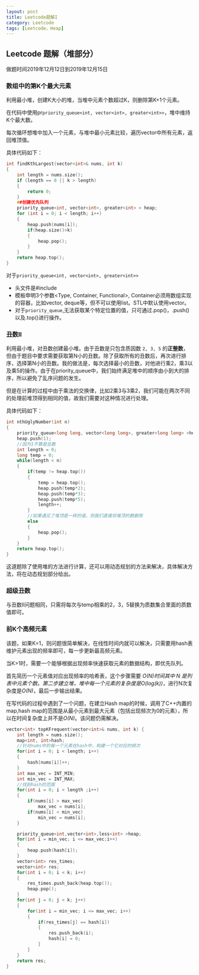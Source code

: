 ```yaml
---
layout: post
title: Leetcode题解I
category: Leetcode
tags: [Leetcode，Heap]
---
```


## Leetcode 题解（堆部分）

做题时间2019年12月12日到2019年12月15日

### 数组中的第K个最大元素

利用最小堆，创建K大小的堆，当堆中元素个数超过K，则删除第K+1个元素。

在代码中使用pr`priority_queue<int, vector<int>, greater<int>>`，堆中维持K个最大数。

每次循环想堆中加入一个元素，与堆中最小元素比较，遍历vector中所有元素，返回堆顶值。

具体代码如下：

```c++
int findKthLargest(vector<int>& nums, int k)
{
    int length = nums.size();
    if (length == 0 || k > length)
    {
        return 0;
    }
    ##创建优先队列
    priority_queue<int, vector<int>, greater<int> > heap;
    for (int i = 0; i < length; i++)
    {
        heap.push(nums[i]);
        if(heap.size()>k)
        {
            heap.pop();
        }
    }
    return heap.top();
}
```

对于`priority_queue<int, vector<int>, greater<int>>`

- 头文件是#include <queue>
- 模板申明3个参数<Type, Container, Functional>, Container必须用数组实现的容器，比如vector, deque等，但不可以使用list。STL中默认使用vector。
- 对于`priority_queue`,无法获取某个特定位置的值，只可通过.pop()，.push()以及.top()进行操作。

### 丑数II

利用最小堆，对丑数创建最小堆。由于丑数是只包含质因数 `2, 3, 5` 的**正整数**，但由于题目中要求需要获取第N小的丑数。除了获取所有的丑数后，再次进行排序，选择第N小的丑数。我的做法是，每次选择最小的丑数，对他进行乘2，乘3以及乘5的操作。由于在priority_queue中，我们始终满足堆中的顺序由小到大的排序，所以避免了乱序问题的发生。

但是在计算的过程中由于乘法的交换律，比如2乘3与3乘2，我们可能在两次不同的处理前堆顶得到相同的值，故我们需要对这种情况进行处理。

具体代码如下：

```c++
int nthUglyNumber(int n) 
{
    priority_queue<long long, vector<long long>, greater<long long> >heap;
    heap.push(1);
    //因为1不算是丑数
    int length = 0;
    long temp = 0;
    while(length < n)
    {
        if(temp != heap.top())
        {
            temp = heap.top();
            heap.push(temp*2);
            heap.push(temp*3);
            heap.push(temp*5);
            length++;
        }
        //如果遇见了堆顶是一样的值，则我们直接将堆顶的数删除
        else
        {
            heap.pop();
        }
    }
    return heap.top();        
}
```

这道题除了使用堆的方法进行计算，还可以用动态规划的方法来解决，具体解决方法，将在动态规划部分给出。

### 超级丑数

与丑数II问题相同，只需将每次与temp相乘的2，3，5替换为质数集合里面的质数值即可。

### 前K个高频元素

该题，如果K=1，则问题很简单解决，在线性时间内就可以解决，只需要用hash表维护元素出现的频率即可，每一步更新最高频元素。

当K>1时，需要一个能够根据出现频率快速获取元素的数据结构，即优先队列。

首先简历一个元素值对应出现频率的哈希表，这个步骤需要 *O(N)*时间其中 *N* 是列表中元素个数。第二步建立堆，堆中每一个元素的复杂度是*O(log(k))*，进行N次复杂度是*O(N)*，最后一步输出结果。

在写代码的过程中遇到了一个问题，在建立Hash map的时候，调用了C++内置的map,hash map的范围是从最小元素到最大元素（包括出现频次为0的元素），所以在时间复杂度上并不是*O(N)*。该问题仍需解决。

```c++
vector<int> topKFrequent(vector<int>& nums, int k) {
    int length = nums.size();
    map<int, int>hash;
    //针对nums中的每一个元素在hash中，构建一个它对应的频次
    for(int i = 0; i < length; i++)
    {
        hash[nums[i]]++;
    }
    int max_vec = INT_MIN;
    int min_vec = INT_MAX;
    //找到hash的范围
    for(int i = 0; i < length ;i++)
    {
        if(nums[i] > max_vec)
            max_vec = nums[i];
        if(nums[i] < min_vec)
            min_vec = nums[i];
    }

    priority_queue<int,vector<int>,less<int> >heap;
    for(int i = min_vec; i <= max_vec;i++)
    {
        heap.push(hash[i]);
    }
    vector<int> res_times;
    vector<int> res;
    for(int i = 0; i < k; i++)
    {
        res_times.push_back(heap.top());
        heap.pop();
    }
    for(int j = 0; j < k; j++)
    {
        for(int i = min_vec; i <= max_vec; i++)
        {
            if(res_times[j] == hash[i])
            {
                res.push_back(i);
                hash[i] = 0;
            }
        }
    }
    return res;
}
```

